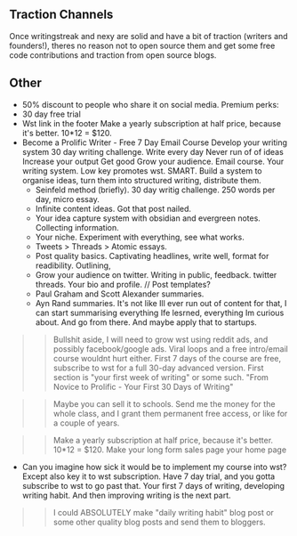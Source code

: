 

## Traction Channels
 Once writingstreak and nexy are solid and have a bit of traction (writers and founders!), theres no reason not to open source them and get some free code contributions and traction from open source blogs.

 ## Other
 - 50% discount to people who share it on social media.
Premium perks:
- 30 day free trial
- Wst link in the footer
Make a yearly subscription at half price, because it's better. 10*12 = $120.
- Become a Prolific Writer - Free 7 Day Email Course
	Develop your writing system
	30 day writing challenge.
	Write every day
	Never run of of ideas
	Increase your output
	Get good
	Grow your audience.
	Email course. Your writing system. Low key promotes wst. SMART.
	Build a system to organise ideas, turn them into structured writing, distribute them.
	- Seinfeld method (briefly). 30 day writig challenge. 250 words per day, micro essay.
	- Infinite content ideas. Got that post nailed.
	- Your idea capture system with obsidian and evergreen notes. Collecting information.
	- Your niche. Experiment with everything, see what works.
	- Tweets > Threads > Atomic essays.
	- Post quality basics. Captivating headlines, write well, format for readibility. Outlining,
	- Grow your audience on twitter. Writing in public, feedback. twitter threads.
	Your bio and profile.
	// Post templates?
	- Paul Graham and Scott Alexander summaries.
	- Ayn Rand summaries.
	It's not like Ill ever run out of content for that, I can start summarising everything Ife lesrned, everything Im curious about. And go from there.
	And maybe apply that to startups.
>> Bullshit aside, I will need to grow wst using reddit ads, and possibly facebook/google ads. Viral loops and a free intro/email course wouldnt hurt either.
>> First 7 days of the course are free, subscribe to wst for a full 30-day advanced version. First section is "your first week of writing" or some such.
"From Novice to Prolific - Your First 30 Days of Writing"


 
 >> Maybe you can sell it to schools. Send me the money for the whole class, and I grant them permanent free access, or like for a couple of years.

>> Make a yearly subscription at half price, because it's better. 10*12 = $120.
Make your long form sales page your home page

- Can you imagine how sick it would be to implement my course into wst? Except also key it to wst subscription. Have 7 day trial, and you gotta subscribe to wst to go past that. Your first 7 days of writing, developing writing habit. And then improving writing is the next part.

>> I could ABSOLUTELY make "daily writing habit" blog post or some other quality blog posts and send them to bloggers.